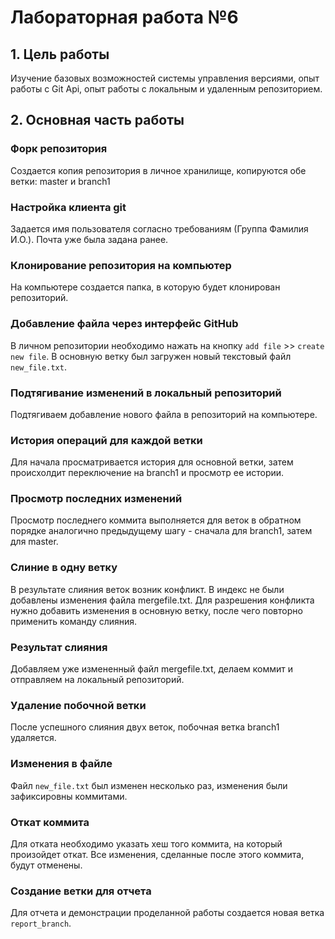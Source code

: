 # Лабораторная работа №6

## 1. Цель работы

Изучение базовых возможностей системы управления версиями, опыт работы с Git Api, опыт работы с локальным и удаленным репозиторием.

## 2. Основная часть работы

### Форк репозитория

Создается копия репозитория в личное хранилище, копируются обе ветки: master и branch1

<!-- вставить скрин -->

### Настройка клиента git

Задается имя пользователя согласно требованиям (Группа Фамилия И.О.). Почта уже была задана ранее. 

<!-- вставить скрин -->

### Клонирование репозитория на компьютер

На компьютере создается папка, в которую будет клонирован репозиторий. 

<!-- вставить скрин -->

### Добавление файла через интерфейс GitHub

В личном репозитории необходимо нажать на кнопку ```add file``` >> ```create new file```. В основную ветку был загружен новый текстовый файл ```new_file.txt```.

<!-- вставить скрин -->

### Подтягивание изменений в локальный репозиторий

Подтягиваем добавление нового файла в репозиторий на компьютере.

<!-- вставить скрин -->

### История операций для каждой ветки

Для начала просматривается история для основной ветки, затем происхолдит переключение на branch1 и просмотр ее истории.

<!-- вставить скрин -->

### Просмотр последних изменений

Просмотр последнего коммита выполняется для веток в обратном порядке аналогично предыдущему шагу - сначала для branch1, затем для master.

<!-- вставить скрин -->

### Слиние в одну ветку

В результате слияния веток возник конфликт. В индекс не были добавлены изменения файла mergefile.txt. Для разрешения конфликта нужно добавить изменения в основную ветку, после чего повторно применить команду слияния.

<!-- вставить скрин -->

### Результат слияния

Добавляем уже измененный файл mergefile.txt, делаем коммит и отправляем на локальный репозиторий.

<!-- вставить скрин -->

### Удаление побочной ветки

После успешного слияния двух веток, побочная ветка branch1 удаляется.

<!-- вставить скрин -->

### Изменения в файле

Файл ```new_file.txt``` был изменен несколько раз, изменения были зафиксировны коммитами.

<!-- вставить скрин -->

### Откат коммита

Для отката необходимо указать хеш того коммита, на который произойдет откат. Все изменения, сделанные после этого коммита, будут отменены.

<!-- вставить скрин -->

### Создание ветки для отчета

Для отчета и демонстрации проделанной работы создается новая ветка ```report_branch```.

<!-- вставить скрин -->